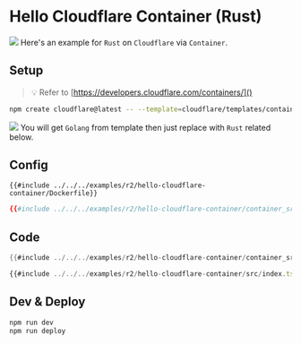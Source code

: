 # Hello Cloudflare Container (Rust)

![](/assets/kat.png) <span class="speech-bubble">Here's an example for `Rust` on `Cloudflare` via `Container`.</span>

## Setup
> 💡 Refer to [https://developers.cloudflare.com/containers/]()

```bash
npm create cloudflare@latest -- --template=cloudflare/templates/containers-template
```

![](/assets/duck.png) <span class="speech-bubble">You will get `Golang` from template then just replace with `Rust` related below.</span>

## Config

<tabs>
<tab label="Dockerfile">

```docker
{{#include ../../../examples/r2/hello-cloudflare-container/Dockerfile}}
```

</tab>
<tab label="Cargo.toml">

```toml
{{#include ../../../examples/r2/hello-cloudflare-container/container_src/Cargo.toml}}
```

</tab>
</tabs>

## Code

<tabs>
<tab label="main.rs">

```rust
{{#include ../../../examples/r2/hello-cloudflare-container/container_src/src/main.rs}}
```

</tab>
<tab label="index.ts">

```js
{{#include ../../../examples/r2/hello-cloudflare-container/src/index.ts}}
```

</tab>
</tabs>

## Dev & Deploy
```bash
npm run dev
npm run deploy
```

